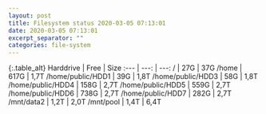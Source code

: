 ```yaml
---
layout: post
title: Filesystem status 2020-03-05 07:13:01
date: 2020-03-05 07:13:01
excerpt_separator: ""
categories: file-system
---
```

{:.table_alt}
Harddrive | Free | Size
:--- | ---: | ---:
/ | 27G | 37G
/home | 617G | 1,7T
/home/public/HDD1 | 39G | 1,8T
/home/public/HDD3 | 58G | 1,8T
/home/public/HDD4 | 158G | 2,7T
/home/public/HDD5 | 559G | 2,7T
/home/public/HDD6 | 738G | 2,7T
/home/public/HDD7 | 282G | 2,7T
/mnt/data2 | 1,2T | 2,0T
/mnt/pool | 1,4T | 6,4T
